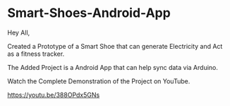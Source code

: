 # Smart-Shoes-Android-App

Hey All,

Created a Prototype of a Smart Shoe that can generate Electricity and Act as a fitness tracker.

The Added Project is a Android App that can help sync data via Arduino.

Watch the Complete Demonstration of the Project on YouTube.

https://youtu.be/388OPdx5GNs
